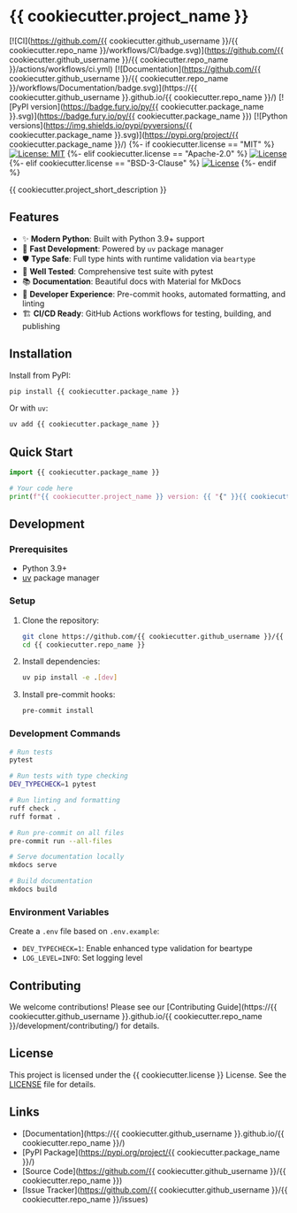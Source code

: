 # {{ cookiecutter.project_name }}

[![CI](https://github.com/{{ cookiecutter.github_username }}/{{ cookiecutter.repo_name }}/workflows/CI/badge.svg)](https://github.com/{{ cookiecutter.github_username }}/{{ cookiecutter.repo_name }}/actions/workflows/ci.yml)
[![Documentation](https://github.com/{{ cookiecutter.github_username }}/{{ cookiecutter.repo_name }}/workflows/Documentation/badge.svg)](https://{{ cookiecutter.github_username }}.github.io/{{ cookiecutter.repo_name }}/)
[![PyPI version](https://badge.fury.io/py/{{ cookiecutter.package_name }}.svg)](https://badge.fury.io/py/{{ cookiecutter.package_name }})
[![Python versions](https://img.shields.io/pypi/pyversions/{{ cookiecutter.package_name }}.svg)](https://pypi.org/project/{{ cookiecutter.package_name }}/)
{%- if cookiecutter.license == "MIT" %}
[![License: MIT](https://img.shields.io/badge/License-MIT-yellow.svg)](https://opensource.org/licenses/MIT)
{%- elif cookiecutter.license == "Apache-2.0" %}
[![License](https://img.shields.io/badge/License-Apache%202.0-blue.svg)](https://opensource.org/licenses/Apache-2.0)
{%- elif cookiecutter.license == "BSD-3-Clause" %}
[![License](https://img.shields.io/badge/License-BSD%203--Clause-blue.svg)](https://opensource.org/licenses/BSD-3-Clause)
{%- endif %}

{{ cookiecutter.project_short_description }}

## Features

- ✨ **Modern Python**: Built with Python 3.9+ support
- 🚀 **Fast Development**: Powered by `uv` package manager
- 🛡️ **Type Safe**: Full type hints with runtime validation via `beartype`
- 🧪 **Well Tested**: Comprehensive test suite with pytest
- 📚 **Documentation**: Beautiful docs with Material for MkDocs
- 🔧 **Developer Experience**: Pre-commit hooks, automated formatting, and linting
- 🏗️ **CI/CD Ready**: GitHub Actions workflows for testing, building, and publishing

## Installation

Install from PyPI:

```bash
pip install {{ cookiecutter.package_name }}
```

Or with `uv`:

```bash
uv add {{ cookiecutter.package_name }}
```

## Quick Start

```python
import {{ cookiecutter.package_name }}

# Your code here
print(f"{{ cookiecutter.project_name }} version: {{ "{" }}{{ cookiecutter.package_name }}.__version__{{ "}" }}")
```

## Development

### Prerequisites

- Python 3.9+
- [uv](https://github.com/astral-sh/uv) package manager

### Setup

1. Clone the repository:
   ```bash
   git clone https://github.com/{{ cookiecutter.github_username }}/{{ cookiecutter.repo_name }}.git
   cd {{ cookiecutter.repo_name }}
   ```

2. Install dependencies:
   ```bash
   uv pip install -e .[dev]
   ```

3. Install pre-commit hooks:
   ```bash
   pre-commit install
   ```

### Development Commands

```bash
# Run tests
pytest

# Run tests with type checking
DEV_TYPECHECK=1 pytest

# Run linting and formatting
ruff check .
ruff format .

# Run pre-commit on all files
pre-commit run --all-files

# Serve documentation locally
mkdocs serve

# Build documentation
mkdocs build
```

### Environment Variables

Create a `.env` file based on `.env.example`:

- `DEV_TYPECHECK=1`: Enable enhanced type validation for beartype
- `LOG_LEVEL=INFO`: Set logging level

## Contributing

We welcome contributions! Please see our [Contributing Guide](https://{{ cookiecutter.github_username }}.github.io/{{ cookiecutter.repo_name }}/development/contributing/) for details.

## License

This project is licensed under the {{ cookiecutter.license }} License. See the [LICENSE](LICENSE) file for details.

## Links

- [Documentation](https://{{ cookiecutter.github_username }}.github.io/{{ cookiecutter.repo_name }}/)
- [PyPI Package](https://pypi.org/project/{{ cookiecutter.package_name }}/)
- [Source Code](https://github.com/{{ cookiecutter.github_username }}/{{ cookiecutter.repo_name }})
- [Issue Tracker](https://github.com/{{ cookiecutter.github_username }}/{{ cookiecutter.repo_name }}/issues)
